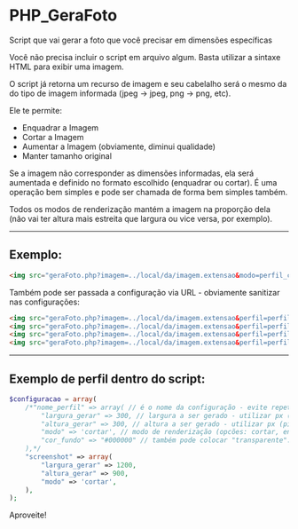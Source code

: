 # PHP_GeraFoto
Script que vai gerar a foto que você precisar em dimensões específicas

Você não precisa incluir o script em arquivo algum. Basta utilizar a sintaxe HTML para exibir uma imagem.

O script já retorna um recurso de imagem e seu cabelalho será o mesmo da do tipo de imagem informada (jpeg -> jpeg, png -> png, etc).

Ele te permite:
* Enquadrar a Imagem
* Cortar a Imagem
* Aumentar a Imagem (obviamente, diminui qualidade)
* Manter tamanho original

Se a imagem não corresponder as dimensões informadas, ela será aumentada e definido no formato escolhido (enquadrar ou cortar). 
É uma operação bem simples e pode ser chamada de forma bem simples também. 

Todos os modos de renderização mantém a imagem na proporção dela (não vai ter altura mais estreita que largura ou vice versa, por exemplo).

---

## Exemplo:
```HTML
<img src="geraFoto.php?imagem=../local/da/imagem.extensao&modo=perfil_configuracao" />
```

Também pode ser passada a configuração via URL - obviamente sanitizar nas configurações:
```HTML
<img src="geraFoto.php?imagem=../local/da/imagem.extensao&perfil=perfil_configuracao&modo=cortar&largura=1080&altura=720" />
<img src="geraFoto.php?imagem=../local/da/imagem.extensao&perfil=perfil_configuracao&modo=enquadrar&largura=1080&altura=720" />
<img src="geraFoto.php?imagem=../local/da/imagem.extensao&perfil=perfil_configuracao&modo=aumentar&largura=1080&altura=720" />
<img src="geraFoto.php?imagem=../local/da/imagem.extensao&perfil=perfil_configuracao&modo=original" />
```
---

## Exemplo de perfil dentro do script: 

```PHP
$configuracao = array(
    /*"nome_perfil" => array( // é o nome da configuração - evite repetir
        "largura_gerar" => 300, // largura a ser gerado - utilizar px (pixels)
        "altura_gerar" => 300, // altura a ser gerado - utilizar px (pixels)
        "modo" => 'cortar', // modo de renderização (opcões: cortar, enquadrar, aumentar, original)
        "cor_fundo" => "#000000" // também pode colocar "transparente". cor de fundo (utilizar hexadecimal - melhor resultado em imagens .png com fundo transparente)
    ),*/
    "screenshot" => array(
        "largura_gerar" => 1200,
        "altura_gerar" => 900,
        "modo" => 'cortar',
    ),
);
```
Aproveite!
